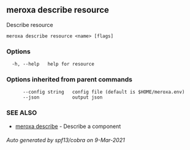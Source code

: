## meroxa describe resource

Describe resource

```
meroxa describe resource <name> [flags]
```

### Options

```
  -h, --help   help for resource
```

### Options inherited from parent commands

```
      --config string   config file (default is $HOME/meroxa.env)
      --json            output json
```

### SEE ALSO

* [meroxa describe](meroxa_describe.md)	 - Describe a component

###### Auto generated by spf13/cobra on 9-Mar-2021
